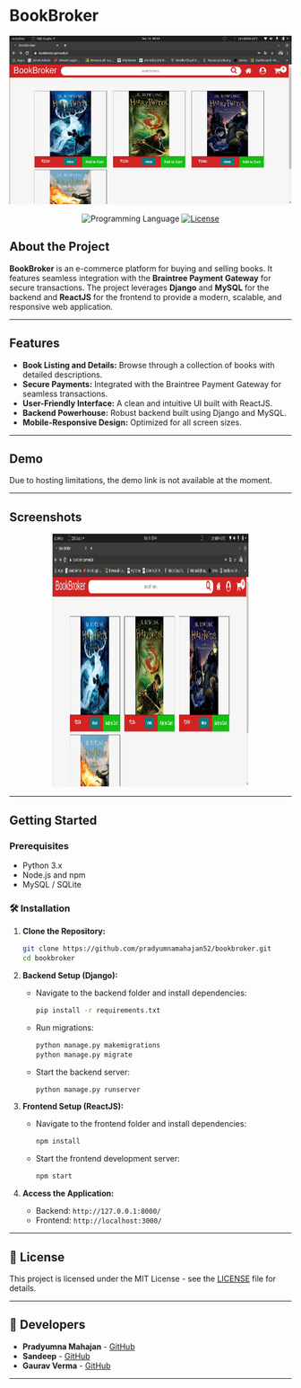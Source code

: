 # BookBroker

<p align="center">
  <img src="https://github.com/pradyumnamahajan52/bookbroker/blob/main/screenshot/bokbroker1.png" height="300" alt="BookBroker Screenshot">
</p>

<p align="center">
  <img src="https://img.shields.io/badge/Programming%20Language-Python%20%26%20ReactJS-brightgreen" alt="Programming Language">
  <a href="LICENSE"><img src="https://img.shields.io/github/license/pradyumnamahajan52/tic-tac-toe?color=GREEN" alt="License"></a>
</p>

## About the Project

**BookBroker** is an e-commerce platform for buying and selling books. It features seamless integration with the **Braintree Payment Gateway** for secure transactions. The project leverages **Django** and **MySQL** for the backend and **ReactJS** for the frontend to provide a modern, scalable, and responsive web application.

---

## Features
- **Book Listing and Details:** Browse through a collection of books with detailed descriptions.
- **Secure Payments:** Integrated with the Braintree Payment Gateway for seamless transactions.
- **User-Friendly Interface:** A clean and intuitive UI built with ReactJS.
- **Backend Powerhouse:** Robust backend built using Django and MySQL.
- **Mobile-Responsive Design:** Optimized for all screen sizes.

---

## Demo

Due to hosting limitations, the demo link is not available at the moment.

---

## Screenshots

<p align="center">
  <img src="https://github.com/pradyumnamahajan52/bookbroker/blob/main/screenshot/bokbroker1.png" width="350" height="450" alt="BookBroker Screenshot">
</p>

---

## Getting Started

### Prerequisites
- Python 3.x
- Node.js and npm
- MySQL / SQLite

### 🛠️ Installation

1. **Clone the Repository:**
   ```bash
   git clone https://github.com/pradyumnamahajan52/bookbroker.git
   cd bookbroker
   ```

2. **Backend Setup (Django):**
   - Navigate to the backend folder and install dependencies:
     ```bash
     pip install -r requirements.txt
     ```
   - Run migrations:
     ```bash
     python manage.py makemigrations
     python manage.py migrate
     ```
   - Start the backend server:
     ```bash
     python manage.py runserver
     ```

3. **Frontend Setup (ReactJS):**
   - Navigate to the frontend folder and install dependencies:
     ```bash
     npm install
     ```
   - Start the frontend development server:
     ```bash
     npm start
     ```

4. **Access the Application:**
   - Backend: `http://127.0.0.1:8000/`
   - Frontend: `http://localhost:3000/`

---

## 📜 License

This project is licensed under the MIT License - see the [LICENSE](LICENSE) file for details.

---

## 👥 Developers

- **Pradyumna Mahajan** - [GitHub](https://github.com/pradyumnamahajan52)
- **Sandeep** - [GitHub](https://github.com/sandeep1905)
- **Gaurav Verma** - [GitHub](https://github.com/gauravverma)

---
